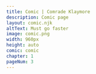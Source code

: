 ```yaml
---
title: Comic | Comrade Klaymore
description: Comic page
layout: comic.njk
altText: Must go faster
image: comic.png
width: 960px
height: auto
comic: comic
chapter: 1
pageNum: 3
---
```

